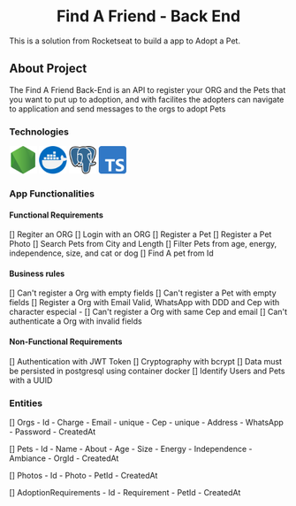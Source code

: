 <h1 style="text-align:center;">Find A Friend - Back End</h1>

<p>This is a solution from Rocketseat  to build a app to Adopt a Pet.</p>

<h2>About Project</h2>

<p>The Find A Friend Back-End is an API to register your ORG and the Pets that you want to put up to adoption, and with facilites the adopters can navigate to application and send messages to the orgs to adopt Pets</p>

<h3>Technologies</h3>

<img alt="NodeJs" src="./assets/node-js.png" style="width:50px;">
<img alt="Docker" src="./assets/docker.png" style="width:50px;">
<img alt="Postgresql" src="./assets/postgre.png" style="width:50px;">
<img alt="Typescript" src="./assets/typescript.png" style="width:50px;">

<h3>App Functionalities</h3>

<h4>Functional Requirements</h4>

[] Regiter an ORG
[] Login with an ORG
[] Register a Pet
[] Register a Pet Photo
[] Search Pets from City and Length
[] Filter Pets from age, energy, independence, size, and cat or dog
[] Find A pet from Id

<h4>Business rules</h4>

[] Can't register a Org with empty fields
[] Can't register a Pet with empty fields
[] Register a Org with Email Valid, WhatsApp with DDD and Cep with character especial -
[] Can't register a Org with same Cep and email
[] Can't authenticate a Org with invalid fields

<h4>Non-Functional Requirements</h4>

[] Authentication with JWT Token
[] Cryptography with bcrypt
[] Data must be persisted in postgresql using container docker
[] Identify Users and Pets with a UUID

<h3>Entities</h3>

[] Orgs
    - Id
    - Charge
    - Email - unique
    - Cep - unique
    - Address
    - WhatsApp
    - Password
    - CreatedAt

[] Pets
    - Id
    - Name
    - About
    - Age
    - Size
    - Energy
    - Independence
    - Ambiance 
    - OrgId
    - CreatedAt

[] Photos 
    - Id
    - Photo
    - PetId
    - CreatedAt

[] AdoptionRequirements
    - Id
    - Requirement
    - PetId
    - CreatedAt

